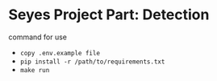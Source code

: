 # Seyes Project Part: Detection

command for use

- `copy .env.example file`
- `pip install -r /path/to/requirements.txt`
- `make run`
